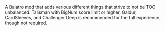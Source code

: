 A Balatro mod that adds various different things that strive to not be TOO unbalanced. Talisman with BigNum score limit or higher, Galdur, CardSleeves, and Challenger Deep is recommended for the full experience, though not required.
